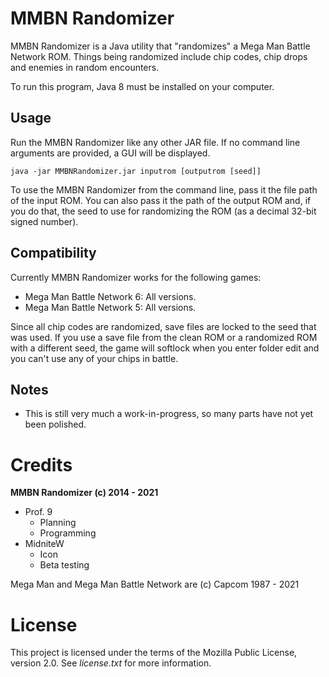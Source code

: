 MMBN Randomizer
===============
MMBN Randomizer is a Java utility that "randomizes" a Mega Man Battle Network ROM. Things being randomized include chip codes, chip drops and enemies in random encounters.

To run this program, Java 8 must be installed on your computer.

Usage
-----
Run the MMBN Randomizer like any other JAR file. If no command line arguments are provided, a GUI will be displayed.

```
java -jar MMBNRandomizer.jar inputrom [outputrom [seed]]
```

To use the MMBN Randomizer from the command line, pass it the file path of the input ROM. You can also pass it the path of the output ROM and, if you do that, the seed to use for randomizing the ROM (as a decimal 32-bit signed number).

Compatibility
-------------
Currently MMBN Randomizer works for the following games:

* Mega Man Battle Network 6: All versions.
* Mega Man Battle Network 5: All versions.

Since all chip codes are randomized, save files are locked to the seed that was used. If you use a save file from the clean ROM or a randomized ROM with a different seed, the game will softlock when you enter folder edit and you can't use any of your chips in battle.

Notes
-----
* This is still very much a work-in-progress, so many parts have not yet been polished.

Credits
=======
**MMBN Randomizer (c) 2014 - 2021**

* Prof. 9
  * Planning
  * Programming
* MidniteW
  * Icon
  * Beta testing

Mega Man and Mega Man Battle Network are (c) Capcom 1987 - 2021

License
=======
This project is licensed under the terms of the Mozilla Public License, version 2.0. See *license.txt* for more information.
